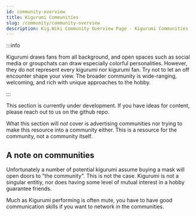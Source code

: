 ```yaml
---
id: community-overview
title: Kigurumi Communities
slug: /community/community-overview
description: Kig.Wiki Community Overview Page - Kigurumi Communities
---
```


:::info

Kigurumi draws fans from all background, and open spaces such as social media or groupchats can draw especially colorful personalities. However, they do not represent every kigurumi nor kigurumi fan. Try not to let an off encounter shape your view. The broader community is wide-ranging, welcoming, and rich with unique approaches to the hobby.

:::


This section is currently under development. If you have ideas for content, please reach out to us
on the github repo.

What this section will _not_ cover is advertising communities nor trying to make this resource into
a community either. This is a resource for the community, not a community itself.

## A note on communities

Unfortunately a number of potential kigurumi assume buying a mask will open doors to "the community". This is not the case. Kigurumi is not a singular entitiy, nor does having some level of mutual interest in a hobby guarantee friends. 

Much as Kigurumi performing is often mute, you have to have good communication skills if you want to network in the communities.